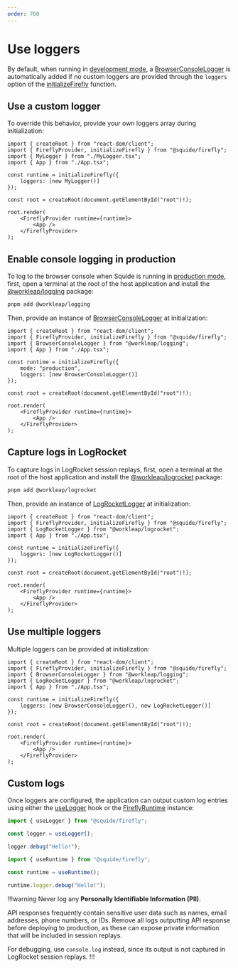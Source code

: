 ```yaml
---
order: 760
---
```


# Use loggers

By default, when running in [development mode](../reference/runtime/runtime-class.md#change-the-runtime-mode), a [BrowserConsoleLogger](https://workleap.github.io/wl-logging/reference/browserconsolelogger/) is automatically added if no custom loggers are provided through the `loggers` option of the [initializeFirefly](../reference/registration/initializeFirefly.md) function.

## Use a custom logger

To override this behavior, provide your own loggers array during initialization:

```tsx !#7 host/src/index.tsx
import { createRoot } from "react-dom/client";
import { FireflyProvider, initializeFirefly } from "@squide/firefly";
import { MyLogger } from "./MyLogger.tsx";
import { App } from "./App.tsx";

const runtime = initializeFirefly({
    loggers: [new MyLogger()]
});

const root = createRoot(document.getElementById("root")!);

root.render(
    <FireflyProvider runtime={runtime}>
        <App />
    </FireflyProvider>
);
```

## Enable console logging in production

To log to the browser console when Squide is running in [production mode](../reference/runtime/runtime-class.md#change-the-runtime-mode), first, open a terminal at the root of the host application and install the [@workleap/logging](https://www.npmjs.com/package/@workleap/logging) package:

``` bash
pnpm add @workleap/logging
```

Then, provide an instance of [BrowserConsoleLogger](https://workleap.github.io/wl-logging/reference/browserconsolelogger/) at initialization:

```tsx !#8 host/src/index.tsx
import { createRoot } from "react-dom/client";
import { FireflyProvider, initializeFirefly } from "@squide/firefly";
import { BrowserConsoleLogger } from "@workleap/logging";
import { App } from "./App.tsx";

const runtime = initializeFirefly({
    mode: "production",
    loggers: [new BrowserConsoleLogger()]
});

const root = createRoot(document.getElementById("root")!);

root.render(
    <FireflyProvider runtime={runtime}>
        <App />
    </FireflyProvider>
);
```

## Capture logs in LogRocket

To capture logs in LogRocket session replays, first, open a terminal at the root of the host application and install the [@workleap/logrocket](https://www.npmjs.com/package/@workleap/logrocket) package:

``` bash
pnpm add @workleap/logrocket
```

Then, provide an instance of [LogRocketLogger](https://workleap.github.io/wl-telemetry/logrocket/reference/logrocketlogger/) at initialization:

```tsx !#7 host/src/index.tsx
import { createRoot } from "react-dom/client";
import { FireflyProvider, initializeFirefly } from "@squide/firefly";
import { LogRocketLogger } from "@workleap/logrocket";
import { App } from "./App.tsx";

const runtime = initializeFirefly({
    loggers: [new LogRocketLogger()]
});

const root = createRoot(document.getElementById("root")!);

root.render(
    <FireflyProvider runtime={runtime}>
        <App />
    </FireflyProvider>
);
```

## Use multiple loggers

Multiple loggers can be provided at initialization:

```tsx !#8 host/src/index.tsx
import { createRoot } from "react-dom/client";
import { FireflyProvider, initializeFirefly } from "@squide/firefly";
import { BrowserConsoleLogger } from "@workleap/logging";
import { LogRocketLogger } from "@workleap/logrocket";
import { App } from "./App.tsx";

const runtime = initializeFirefly({
    loggers: [new BrowserConsoleLogger(), new LogRocketLogger()]
});

const root = createRoot(document.getElementById("root")!);

root.render(
    <FireflyProvider runtime={runtime}>
        <App />
    </FireflyProvider>
);
```

## Custom logs

Once loggers are configured, the application can output custom log entries using either the [useLogger](../reference/runtime/useLogger.md) hook or the [FireflyRuntime](../reference/runtime/runtime-class.md#log-a-message) instance:

```ts !#3,5
import { useLogger } from "@squide/firefly";

const logger = useLogger();

logger.debug("Hello!");
```

```ts !#5
import { useRuntime } from "@squide/firefly";

const runtime = useRuntime();

runtime.logger.debug("Hello!");
```

!!!warning
Never log any **Personally Identifiable Information (PII)**.

API responses frequently contain sensitive user data such as names, email addresses, phone numbers, or IDs. Remove all logs outputting API response before deploying to production, as these can expose private information that will be included in session replays.

For debugging, use `console.log` instead, since its output is not captured in LogRocket session replays.
!!!





